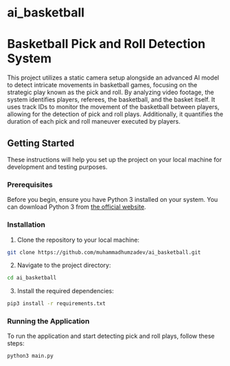 # ai_basketball

# Basketball Pick and Roll Detection System

This project utilizes a static camera setup alongside an advanced AI model to detect intricate movements in basketball games, focusing on the strategic play known as the pick and roll. By analyzing video footage, the system identifies players, referees, the basketball, and the basket itself. It uses track IDs to monitor the movement of the basketball between players, allowing for the detection of pick and roll plays. Additionally, it quantifies the duration of each pick and roll maneuver executed by players.

## Getting Started

These instructions will help you set up the project on your local machine for development and testing purposes.

### Prerequisites

Before you begin, ensure you have Python 3 installed on your system. You can download Python 3 from [the official website](https://www.python.org/downloads/).

### Installation

1. Clone the repository to your local machine:

```bash
git clone https://github.com/muhammadhumzadev/ai_basketball.git
```

2. Navigate to the project directory:
```bash
cd ai_basketball
```

3. Install the required dependencies:
```bash
pip3 install -r requirements.txt
```

### Running the Application
To run the application and start detecting pick and roll plays, follow these steps:
```bash
python3 main.py
```


